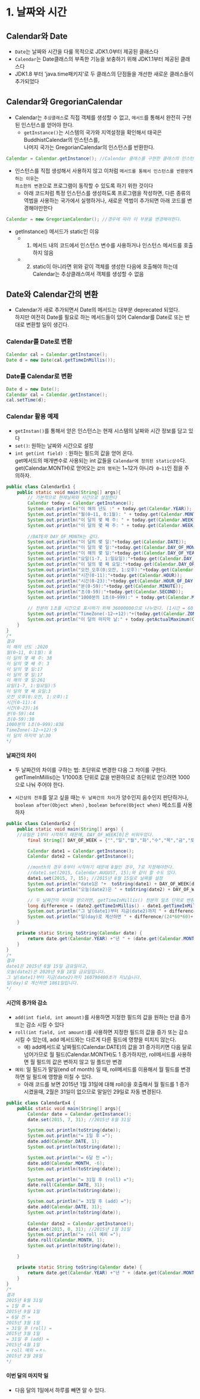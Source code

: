 # 1. 날짜와 시간

## Calendar와 Date
- `Date`는 날짜와 시간을 다룰 목적으로 JDK1.0부터 제공된 클래스다
- `Calendar`는 Date클래스의 부족한 기능을 보충하기 위해 JDK1.1부터 제공된 클래스다
- JDK1.8 부터 'java.time패키지'로  두 클래스의 단점들을 개선한 새로운 클래스들이 추가되었다


## Calendar와 GregorianCalendar
- Calendar는 `추상클래스`로 직접 객체를 생성할 수 없고, `메서드`를 통해서 완전히 구현된 인스턴스를 얻어야 한다.
    - `getInstance()`는 시스템의 국가와 지역설정을 확인해서 태국은 BuddhistCalendar의 인스턴스를,<br />
    나머지 국가는 GregorianCalendar의 인스턴스를 반환한다.
```java
Calendar = Calendar.getInstance(); //Calendar 클래스를 구현한 클래스의 인스턴스를 반환
```

- 인스턴스를 직접 생성해서 사용하지 않고 이처럼 `메서드를 통해서 인스턴스를 반환받게 하는 이유`는 <br /> `최소한의 변경`으로 프로그램이 동작할 수 있도록 하기 위한 것이다 
    - 아래 코드처럼 특정 인스턴스를 생성하도록 프로그램을 작성하면, 다른 종류의 역법을 사용하는 국가에서 실행하거나, 새로운 역법이 추가되면 아래 코드를 변경해야만한다

```java
Calendar = new GregorianCalendar(); //경우에 따라 이 부분을 변경해야한다.
```
- getInstance() 메서드가 static인 이유
    - 1. 메서드 내의 코드에서 인스턴스 변수를 사용하거나 인스턴스 메서드를 호출하지 않음
    - 2. static이 아니라면 위와 같이 객체를 생성한 다음에 호출해야 하는데 Calendar는 추상클래스여서 객체를 생성할 수 없음
    
## Date와 Calendar간의 변환
- Calendar가 새로 추가되면서 Date의 메서드는 대부분 deprecated 되었다. <br />
하지만 여전히 Date를 필요로 하는 메서드들이 있어 Calendar를 Date로 또는 반대로 변환할 일이 생긴다.

### Calendar를 Date로 변환
```java
Calendar cal = Calendar.getInstance();
Date d = new Date(cal.getTimeInMillis());
```

### Date를 Calendar로 변환
```java
Date d = new Date();
Calendar cal = Calendar.getInstance();
cal.setTime(d);
```

### Calendar 활용 예제

- `getInstan()`를 통해서 얻은 인스턴스는 현재 시스템의 날짜와 시간 정보를 담고 있다
- `set()`: 원하는 날짜와 시간으로 설정
- `int get(int field) `: 원하는 필드의 값을 얻어 온다. <br />
get메서드의 매개변수로 사용되는 int 값들을 `Calendar에 정의된 static상수`다. <br />
get(Calendar.MONTH)로 얻어오는 `값의 범위`는 1~12가 아니라` 0~11`인 점을 주의하자.

```java
public class CalendarEx1 {
    public static void main(String[] args){
        // 기본적으로 현재날짜와 시간으로 설정한다
        Calendar today = Calendar.getInstance();
        System.out.println("이 해의 년도 :" + today.get(Calendar.YEAR));
        System.out.println("월(0~11, 0:1월): " + today.get(Calendar.MONTH));
        System.out.println("이 달의 몇 째 주: " + today.get(Calendar.WEEK_OF_YEAR));
        System.out.println("이 달의 몇 째 주: " + today.get(Calendar.WEEK_OF_MONTH));
        
        //DATE와 DAY_OF_MONTH는 같다.
        System.out.println("이 달의 몇 일:"+today.get(Calendar.DATE));
        System.out.println("이 달의 몇 일:"+today.get(Calendar.DAY_OF_MONTH));
        System.out.println("이 해의 몇 일:"+today.get(Calendar.DAY_OF_YEAR));
        System.out.println("요일(1-7, 1:일요일):"+today.get(Calendar.DAY_OF_WEEK));
        System.out.println("이 달의 몇 째 요일:"+today.get(Calendar.DAY_OF_WEEK_IN_MONTH));
        System.out.println("오전_오후(0:오잔, 1:오후):"+today.get(Calendar.AM_PM));
        System.out.println("시간(0-11):"+today.get(Calendar.HOUR));
        System.out.println("시간(0-23):"+today.get(Calendar.HOUR_OF_DAY));
        System.out.println("분(0-59):"+today.get(Calendar.MINUTE));
        System.out.println("초(0-59):"+today.get(Calendar.SECOND));
        System.out.println("1000분의 1초(0~999):" + today.get(Calendar.MILLISECOND));

        // 천분의 1초를 시간으로 표시하기 위해 36000000으로 나누었다. (1시간 = 60 * 60초)
        System.out.println("TimeZone(-12~+12):"+(today.get(Calendar.ZONE_OFFSET) / (60*60*1000)));
        System.out.println("이 달의 마지막 날:" + today.getActualMaximum(Calendar.DATE)); // 이 달의 마지막 일을 찾는다.
    }
}
/*
결과
이 해의 년도 :2020
월(0~11, 0:1월): 8
이 달의 몇 째 주: 38
이 달의 몇 째 주: 3
이 달의 몇 일:17
이 달의 몇 일:17
이 해의 몇 일:261
요일(1-7, 1:일요일):5
이 달의 몇 째 요일:3
오전_오후(0:오잔, 1:오후):1
시간(0-11):4
시간(0-23):16
분(0-59):44
초(0-59):30
1000분의 1초(0~999):838
TimeZone(-12~+12):9
이 달의 마지막 날:30
*/
```

####  날짜간의 차이
-  두 날짜간의 차이를 구하는 법: 초단위로 변경한 다음 그 차이를 구한다. <br />
getTimeInMillis()는 1/1000초 단위로 값을 반환하므로 초단위로 얻으려면 1000으로 나눠 주어야 한다. <br />

- `시간상의 전후`를 알고 싶을 때는 `두 날짜간의 차이`가 양수인지 음수인지 판단하거나, <br />
`boolean after(Object when)` , `boolean before(Object when)` 메소드를 사용하자

```java
public class CalendarEx2 {
    public static void main(String[] args) {
    //요일은 1부터 시작하기 때문에, DAY_OF_WEEK[0]은 비워두었다.
        final String[] DAY_OF_WEEK = {"","일","월","화","수","목","금","토"};

        Calendar date1 = Calendar.getInstance();
        Calendar date2 = Calendar.getInstance();

        //month의 경우 0부터 시작하기 때문에 8월인 경우, 7로 지정해야한다.
        //date1.set(2015, Calendar.AUGUST, 15);와 같이 할 수도 있다.
        date1.set(2015, 7, 15); //2015년 8월 15일로 날짜를 설정
        System.out.println("date1은 "+  toString(date1) + DAY_OF_WEEK[date2.get(Calendar.DAY_OF_WEEK)] + "요일이고,");
        System.out.println("오늘(date2)은 " + toString(date2) + DAY_OF_WEEK[date2.get(Calendar.DAY_OF_WEEK)] + "요일입니다.");

        // 두 날짜간의 차이를 얻으려면, getTimeInMillis() 천분의 일초 단위로 변환해야한다.
        long difference = (date2.getTimeInMillis() - date1.getTimeInMillis())/1000;
        System.out.println("그 날(date1)부터 지금(date2)까지 " + difference + "초가 지났습니다.");
        System.out.println("일(day)로 계산하면 " + difference/(24*60*60)+"일입니다."); // 1일 = 24 * 60 * 60
    }

    private static String toString(Calendar date) {
        return date.get(Calendar.YEAR) +"년 " + (date.get(Calendar.MONTH)+1) + "월 " + date.get(Calendar.DATE) + "일 ";
    }
}
/*
결과
date1은 2015년 8월 15일 금요일이고,
오늘(date2)은 2020년 9월 18일 금요일입니다.
그 날(date1)부터 지금(date2)까지 160790400초가 지났습니다.
일(day)로 계산하면 1861일입니다.
*/
```

#### 시간의 증가와 감소
- `add(int field, int amount)`를 사용하면 지정한 필드의 값을 원하는 만큼 증가 또는 감소 시킬 수 있다
- `roll(int field, int amount)`를 사용하면 지정한 필드의 값을 증가 또는 감소 시킬 수 있는데, add 메서드와는 다르게 다른 필드에 영향을 미치지 않는다. <br />
    - 예) add메서드로 날짜필드(Calendar.DATE)의 값을 31 증가히키면 다음 달로 넘어가므로 월 필드(Calendar.MONTH)도 1 증가하지만, roll메서드를 사용하면 월 필드의 값은 변하지 않고 일 플드만 변경
- `예외`: 일 필드가 말일(end of month) 일 때, roll메서드를 이용해서 월 필드를 변경하면 일 필드에 영향을 미칠 수 있다.
    - 아래 코드를 보면 2015년 1월 31일에 대해 roll()을 호출해서 월 필드를 1 증가시켰을때, 2월은 31일이 없으므로 말일인 29일로 자동 변경된다.

```java
public class CalendarEx4 {
    public static void main(String[] args){
        Calendar date = Calendar.getInstance();
        date.set(2015, 7, 31); //2015년 8월 31일

        System.out.println(toString(date));
        System.out.println("= 1일 후 =");
        date.add(Calendar.DATE, 1);
        System.out.println(toString(date));

        System.out.println("= 6달 전 =");
        date.add(Calendar.MONTH, -6);
        System.out.println(toString(date));

        System.out.println("= 31일 후 (roll) =");
        date.roll(Calendar.DATE, 31);
        System.out.println(toString(date));

        System.out.println("= 31일 후 (add) =");
        date.add(Calendar.DATE, 31);
        System.out.println(toString(date));
        
        Calendar date2 = Calendar.getInstance();
        date.set(2015, 0, 31); //2015년 1월 31일
        System.out.println("= roll 예외 =");
        date.roll(Calendar.MONTH, 1);
        System.out.println(toString(date));

    }

    private static String toString(Calendar date) {
        return date.get(Calendar.YEAR) +"년 " + (date.get(Calendar.MONTH)+1) + "월 " + date.get(Calendar.DATE) + "일 ";
    }
}
/*
결과
2015년 8월 31일 
= 1일 후 =
2015년 9월 1일 
= 6달 전 =
2015년 3월 1일 
= 31일 후 (roll) =
2015년 3월 1일 
= 31일 후 (add) =
2015년 4월 1일 
= roll 예외 =ㅊㄴ
2015년 2월 28일 
*/
```
 
 #### 이번 달의 마지막 일
 - 다음 달의 1일에서 하루를 빼면 알 수 있다.
    
